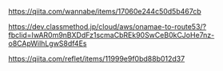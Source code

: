 <!--
title:   お名前.comからRoute53へドメイン移管
tags:    AWS,route53
id:      030f6a1f758afaa5a2f5
private: false
-->
https://qiita.com/wannabe/items/17060e244c50d5b467cb

https://dev.classmethod.jp/cloud/aws/onamae-to-route53/?fbclid=IwAR0m9nBXDdFz1scmaCbREk90SwCeB0kCJoHe7nz-o8CApWilhLgwS8df4Es

https://qiita.com/reflet/items/11999e9f0bd88b012d37

